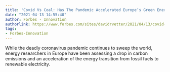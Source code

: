 ```yaml
---
title: 'Covid Vs Coal: Has The Pandemic Accelerated Europe’s Green Energy Transition?'
date: "2021-04-13 14:55:40"
author: Forbes - Innovation
authorlink: https://www.forbes.com/sites/davidrvetter/2021/04/13/covid-vs-coal-did-the-pandemic-accelerate-europes-green-energy-transition/
tags:
- Forbes-Innovation
---
```

While the deadly coronavirus pandemic continues to sweep the world, energy researchers in Europe have been assessing a drop in carbon emissions and an acceleration of the energy transition from fossil fuels to renewable electricity.